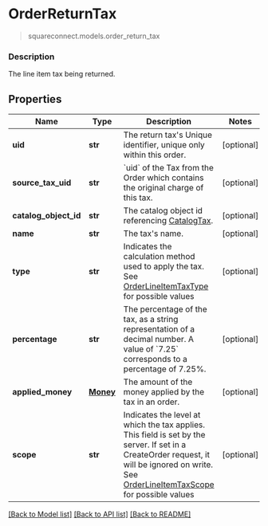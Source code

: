 # OrderReturnTax
> squareconnect.models.order_return_tax

### Description

The line item tax being returned.

## Properties
Name | Type | Description | Notes
------------ | ------------- | ------------- | -------------
**uid** | **str** | The return tax&#39;s Unique identifier, unique only within this order. | [optional] 
**source_tax_uid** | **str** | &#x60;uid&#x60; of the Tax from the Order which contains the original charge of this tax. | [optional] 
**catalog_object_id** | **str** | The catalog object id referencing [CatalogTax](#type-catalogtax). | [optional] 
**name** | **str** | The tax&#39;s name. | [optional] 
**type** | **str** | Indicates the calculation method used to apply the tax. See [OrderLineItemTaxType](#type-orderlineitemtaxtype) for possible values | [optional] 
**percentage** | **str** | The percentage of the tax, as a string representation of a decimal number.  A value of &#x60;7.25&#x60; corresponds to a percentage of 7.25%. | [optional] 
**applied_money** | [**Money**](Money.md) | The amount of the money applied by the tax in an order. | [optional] 
**scope** | **str** | Indicates the level at which the tax applies. This field is set by the server. If set in a CreateOrder request, it will be ignored on write. See [OrderLineItemTaxScope](#type-orderlineitemtaxscope) for possible values | [optional] 

[[Back to Model list]](../README.md#documentation-for-models) [[Back to API list]](../README.md#documentation-for-api-endpoints) [[Back to README]](../README.md)


